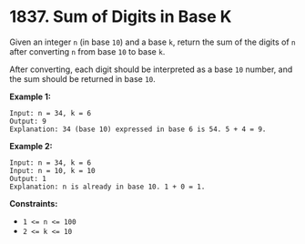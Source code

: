 # 1837. Sum of Digits in Base K

Given an integer `n` (in base `10`) and a base `k`, return the sum of the digits
of `n` after converting `n` from base `10` to base `k`.

After converting, each digit should be interpreted as a base `10` number, and the
sum should be returned in base `10`.

**Example 1:**

```plaintext
Input: n = 34, k = 6
Output: 9
Explanation: 34 (base 10) expressed in base 6 is 54. 5 + 4 = 9.
```

**Example 2:**

```plaintext
Input: n = 34, k = 6
Input: n = 10, k = 10
Output: 1
Explanation: n is already in base 10. 1 + 0 = 1.
```

**Constraints:**

- `1 <= n <= 100`
- `2 <= k <= 10`
